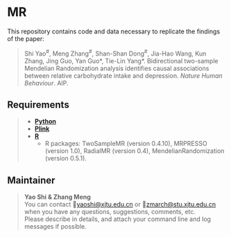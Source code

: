 # MR
This repository contains code and data necessary to replicate the findings of the paper:

> Shi Yao<sup>#</sup>, Meng Zhang<sup>#</sup>, Shan-Shan Dong<sup>#</sup>, Jia-Hao Wang, Kun Zhang, Jing Guo, Yan Guo\*, Tie-Lin Yang\*. Bidirectional two-sample Mendelian Randomization analysis identifies causal associations between relative carbohydrate intake and depression. *Nature Human Behaviour*. AIP.

## Requirements  
> - [**Python**](https://www.python.org/downloads/)
> - [**Plink**](http://zzz.bwh.harvard.edu/plink/)
> - [**R**](https://www.r-project.org/)
>   - R packages: TwoSampleMR (version 0.4.10), MRPRESSO (version 1.0), RadialMR (version 0.4), MendelianRandomization (version 0.5.1).

## Maintainer
> **Yao Shi & Zhang Meng**  
> You can contact :email:yaoshi@xjtu.edu.cn or :email:zmarch@stu.xjtu.edu.cn when you have any questions, suggestions, comments, etc.  
> Please describe in details, and attach your command line and log messages if possible.  
